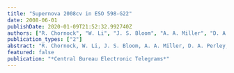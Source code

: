 ```yaml
---
title: "Supernova 2008cv in ESO 598-G22"
date: 2008-06-01
publishDate: 2020-01-09T21:52:32.992740Z
authors: ["R. Chornock", "W. Li", "J. S. Bloom", "A. A. Miller", "D. A. Perley", "J. H. Shiode", "A. V. Filippenko"]
publication_types: ["2"]
abstract: "R. Chornock, W. Li, J. S. Bloom, A. A. Miller, D. A. Perley, J. H. Shiode, and A. V. Filippenko, University of California, Berkeley, report that inspection of CCD spectra (range 310-920 nm) obtained with LRIS on the Keck I 10-m telescope on June 7.6 UT reveals that 2008cv (CBET 1394) is a type-Ia supernova a few weeks after maximum brightness. The presence of an absorption trough near 420 nm attributed to Ti II indicates that the object may be subluminous, of the supernova-1991bg variety (Filippenko et al. 1992, A.J. 104, 1543)."
featured: false
publication: "*Central Bureau Electronic Telegrams*"
---
```


